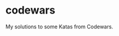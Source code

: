 # codewars
My solutions to some Katas from Codewars.

<!-- codeBadges minified CSS -->
<link rel="stylesheet" href="https://cdn.jsdelivr.net/gh/codemzy/codebadges@1.0.4/dist/codebadges.min.css">
<!-- codeBadges minified JavaScript -->
<script src="https://cdn.jsdelivr.net/gh/codemzy/codebadges@1.0.4/dist/codebadges.min.js"></script>

<div align="center">
  <div class="code-badge github"></div>
  <div class="code-badge codewars"></div>
</div>

<script>codeBadges("aritrakar").github().codewars("akar28");</script>

